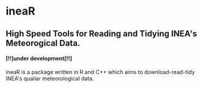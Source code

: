 # ineaR
## High Speed Tools for Reading and Tidying INEA's Meteorogical Data.
#### [!!]under development[!!]

ineaR is a package written in R and C++ which aims to download-read-tidy INEA's qualiar meteorological data.
